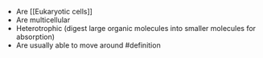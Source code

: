 - Are [[Eukaryotic cells]]
- Are multicellular
- Heterotrophic (digest large organic molecules into smaller molecules for absorption)
- Are usually able to move around
#definition
